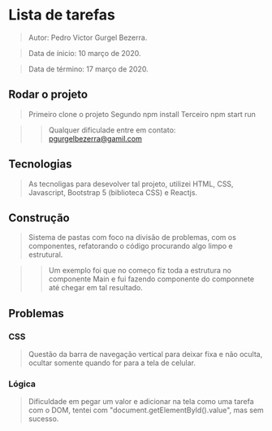 # Lista de tarefas

>Autor: Pedro Victor Gurgel Bezerra.

>Data de ínicio: 10 março de 2020.

>Data de término: 17 março de 2020.

## Rodar o projeto

>Primeiro clone o projeto
>Segundo npm install
>Terceiro npm start run

>>Qualquer dificulade entre em contato: pgurgelbezerra@gamil.com

## Tecnologias
>As tecnoligas para desevolver tal projeto, utilizei HTML, CSS, Javascript, Bootstrap 5 (biblioteca CSS) e Reactjs.

## Construção

>Sistema de pastas com foco na divisão de problemas, com os componentes, refatorando o código procurando algo limpo e estrutural.

>>Um exemplo foi que no começo fiz toda a estrutura no componente Main e fui fazendo componente do componnete até chegar em tal resultado.

## Problemas

### CSS

>Questão da barra de navegação vertical para deixar fixa e não oculta, ocultar somente quando for para a tela de celular.

### Lógica

>Dificuldade em pegar um valor e adicionar na tela como uma tarefa com o DOM, tentei com "document.getElementById().value", mas sem sucesso.

